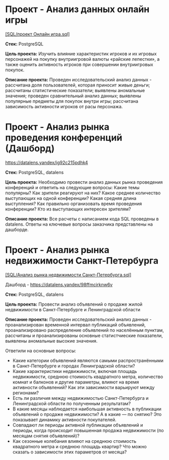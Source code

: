 # Проект - Анализ данных онлайн игры
[[SQL/проект Онлайн игра.sql]](https://github.com/frolovadarya95/Practicum_projects/blob/5e1c9619888fe2b0c32e8e66943597adc79b002a/SQL/%D0%BF%D1%80%D0%BE%D0%B5%D0%BA%D1%82%20%D0%9E%D0%BD%D0%BB%D0%B0%D0%B9%D0%BD%20%D0%B8%D0%B3%D1%80%D0%B0.sql)

**Стек:** 
PostgreSQL

**Цель проекта:** 
Изучить влияние характеристик игроков и их игровых персонажей на покупку внутриигровой валюты «райские лепестки», а также оценить активность игроков при совершении внутриигровых покупок.

**Описание проекта:**
Проведен исследовательский анализ данных - рассчитана доля пользователей, которая приносит живые деньги; рассчитаны статистические показатели; выявлены аномальные значения; проведен сравнительный анализ данных; выявлены популярные предметы для покупок внутри игры; рассчитана зависимость активности игроков от расы персонажа.

# Проект - Анализ рынка проведения конференций (Дашборд)
https://datalens.yandex/ig92c215pdhk4

**Стек:** 
PostgreSQL, datalens

**Цель проекта:** 
Необходимо провести анализ данных рынка проведения конференций и ответить на следующие вопросы:
Какие темы популярны? Как зрители реагируют на них?
Какое среднее количество выступающих на одной конференции?
Какая средняя длина выступления? Как правильно организовать время проведения конференции?
Кто из выступающих интересен зрителям?

**Описание проекта:**
Все расчеты с написанием кода SQL проведены в datalens. Ответы на ключевые вопросы заказчика представлены на дашборде.

# Проект - Анализ рынка недвижимости Санкт-Петербурга
[[SQL/Анализ рынка недвижимости Санкт-Петербурга.sql]](https://github.com/frolovadarya95/Practicum_projects/blob/4c32c8ccb237ebb4f0248f817c13de3d8a30d65e/SQL/%D0%90%D0%BD%D0%B0%D0%BB%D0%B8%D0%B7%20%D1%80%D1%8B%D0%BD%D0%BA%D0%B0%20%D0%BD%D0%B5%D0%B4%D0%B2%D0%B8%D0%B6%D0%B8%D0%BC%D0%BE%D1%81%D1%82%D0%B8%20%D0%A1%D0%B0%D0%BD%D0%BA%D1%82-%D0%9F%D0%B5%D1%82%D0%B5%D1%80%D0%B1%D1%83%D1%80%D0%B3%D0%B0.sql)

Дашборд - https://datalens.yandex/98ffmcirknw6v

**Стек:**
PostgreSQL, datalens

**Цель проекта:** 
Провести анализ объявлений о продаже жилой недвижимости в Санкт-Петербурге и Ленинградской области

**Описание проекта:**
Проведен исследовательский анализ данных - проанализирован временной интервал публикаций объявлений, проанализировано распределение объявлений по населённым пунктам, рассчитаны и проанализированы основные статистчиеские показатели, выявлены аномальные высокие значения.

Ответили на основные вопросы: 
- Какие категории объявлений являются самыми распространёнными в Санкт-Петербурге и городах Ленинградской области?
- Какие характеристики недвижимости, включая площадь недвижимости, среднюю стоимость квадратного метра, количество комнат и балконов и другие параметры, влияют на время активности объявлений? Как эти зависимости варьируют между регионами?
- Есть ли различия между недвижимостью Санкт-Петербурга и Ленинградской области по полученным результатам?
- В какие месяцы наблюдается наибольшая активность в публикации объявлений о продаже недвижимости? А в какие — по снятию? Это показывает динамику активности покупателей.
- Совпадают ли периоды активной публикации объявлений и периоды, когда происходит повышенная продажа недвижимости (по месяцам снятия объявлений)?
- Как сезонные колебания влияют на среднюю стоимость квадратного метра и среднюю площадь квартир? Что можно сказать о зависимости этих параметров от месяца?


